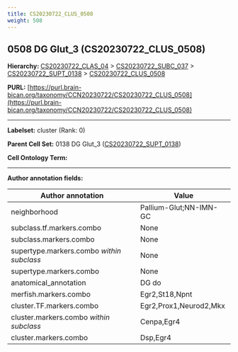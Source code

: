 ```yaml
---
title: CS20230722_CLUS_0508
weight: 508
---
```

## 0508 DG Glut_3 (CS20230722_CLUS_0508)
<b>Hierarchy: </b>
[CS20230722_CLAS_04](../CS20230722_CLAS_04) >
[CS20230722_SUBC_037](../CS20230722_SUBC_037) >
[CS20230722_SUPT_0138](../CS20230722_SUPT_0138) >
[CS20230722_CLUS_0508](../CS20230722_CLUS_0508)

**PURL:** [https://purl.brain-bican.org/taxonomy/CCN20230722/CS20230722_CLUS_0508](https://purl.brain-bican.org/taxonomy/CCN20230722/CS20230722_CLUS_0508)

---


**Labelset:** cluster (Rank: 0)

**Parent Cell Set:** 0138 DG Glut_3 ([CS20230722_SUPT_0138](../CS20230722_SUPT_0138))



**Cell Ontology Term:** 

[MARKER GENES.]: #


---

[TRANSFERRED ANNOTATIONS.]: #


[AUTHOR ANNOTATION FIELDS.]: #


**Author annotation fields:**

| Author annotation | Value |
|-------------------|-------|
|neighborhood|Pallium-Glut;NN-IMN-GC|
|subclass.tf.markers.combo|None|
|subclass.markers.combo|None|
|supertype.markers.combo _within subclass_|None|
|supertype.markers.combo|None|
|anatomical_annotation|DG do|
|merfish.markers.combo|Egr2,St18,Npnt|
|cluster.TF.markers.combo|Egr2,Prox1,Neurod2,Mkx|
|cluster.markers.combo _within subclass_|Cenpa,Egr4|
|cluster.markers.combo|Dsp,Egr4|
